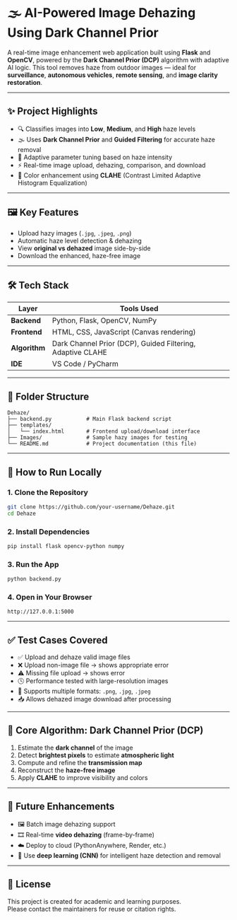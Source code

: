 # 🌫️ AI-Powered Image Dehazing Using Dark Channel Prior

A real-time image enhancement web application built using **Flask** and **OpenCV**, powered by the **Dark Channel Prior (DCP)** algorithm with adaptive AI logic. This tool removes haze from outdoor images — ideal for **surveillance**, **autonomous vehicles**, **remote sensing**, and **image clarity restoration**.

---

## ✨ Project Highlights

- 🔍 Classifies images into **Low**, **Medium**, and **High** haze levels
- 🌫️ Uses **Dark Channel Prior** and **Guided Filtering** for accurate haze removal
- 🤖 Adaptive parameter tuning based on haze intensity
- ⚡ Real-time image upload, dehazing, comparison, and download
- 🎨 Color enhancement using **CLAHE** (Contrast Limited Adaptive Histogram Equalization)

---

## 🖼️ Key Features

- Upload hazy images (`.jpg`, `.jpeg`, `.png`)
- Automatic haze level detection & dehazing
- View **original vs dehazed** image side-by-side
- Download the enhanced, haze-free image

---

## 🛠️ Tech Stack

| Layer        | Tools Used                                                 |
|--------------|------------------------------------------------------------|
| **Backend**  | Python, Flask, OpenCV, NumPy                               |
| **Frontend** | HTML, CSS, JavaScript (Canvas rendering)                   |
| **Algorithm**| Dark Channel Prior (DCP), Guided Filtering, Adaptive CLAHE |
| **IDE**      | VS Code / PyCharm                                          |

---

## 📁 Folder Structure

```
Dehaze/
├── backend.py           # Main Flask backend script
├── templates/
│   └── index.html       # Frontend upload/download interface
├── Images/              # Sample hazy images for testing
└── README.md            # Project documentation (this file)
```

---

## 🚀 How to Run Locally

### 1. Clone the Repository
```bash
git clone https://github.com/your-username/Dehaze.git
cd Dehaze
```

### 2. Install Dependencies
```bash
pip install flask opencv-python numpy
```

### 3. Run the App
```bash
python backend.py
```

### 4. Open in Your Browser
```
http://127.0.0.1:5000
```

---

## ✅ Test Cases Covered

- ✅ Upload and dehaze valid image files
- ❌ Upload non-image file → shows appropriate error
- ⚠️ Missing file upload → shows error
- 🕓 Performance tested with large-resolution images
- 🔄 Supports multiple formats: `.png`, `.jpg`, `.jpeg`
- 📥 Allows dehazed image download after processing

---

## 🧠 Core Algorithm: Dark Channel Prior (DCP)

1. Estimate the **dark channel** of the image
2. Detect **brightest pixels** to estimate **atmospheric light**
3. Compute and refine the **transmission map**
4. Reconstruct the **haze-free image**
5. Apply **CLAHE** to improve visibility and colors

---

## 🎯 Future Enhancements

- 🖼️ Batch image dehazing support
- 🎞️ Real-time **video dehazing** (frame-by-frame)
- ☁️ Deploy to cloud (PythonAnywhere, Render, etc.)
- 🧠 Use **deep learning (CNN)** for intelligent haze detection and removal

---

## 📜 License

This project is created for academic and learning purposes.  
Please contact the maintainers for reuse or citation rights.
